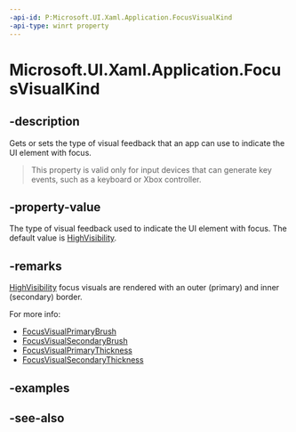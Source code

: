 ```yaml
---
-api-id: P:Microsoft.UI.Xaml.Application.FocusVisualKind
-api-type: winrt property
---
```


<!-- Property syntax
public Microsoft.UI.Xaml.FocusVisualKind FocusVisualKind { get;  set; }
-->

# Microsoft.UI.Xaml.Application.FocusVisualKind

## -description

Gets or sets the type of visual feedback that an app can use to indicate the UI element with focus.

> This property is valid only for input devices that can generate key events, such as a keyboard or Xbox controller.

## -property-value

The type of visual feedback used to indicate the UI element with focus. The default value is [HighVisibility](focusvisualkind.md).

## -remarks

[HighVisibility](focusvisualkind.md) focus visuals are rendered with an outer (primary) and inner (secondary) border.

For more info:

+ [FocusVisualPrimaryBrush](frameworkelement_focusvisualprimarybrush.md)
+ [FocusVisualSecondaryBrush](frameworkelement_focusvisualsecondarybrush.md)
+ [FocusVisualPrimaryThickness](frameworkelement_focusvisualprimarythickness.md)
+ [FocusVisualSecondaryThickness](frameworkelement_focusvisualsecondarythickness.md)

## -examples

## -see-also
